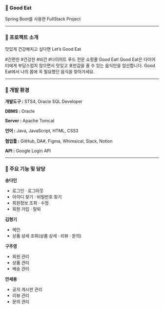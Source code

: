 ### 🍊 Good Eat

Spring Boot를 사용한 FullStack Project

---

### 🍊 프로젝트 소개

맛있게 건강해지고 싶다면 Let’s Good Eat

#간편한 #건강한 #비건 #다이어트 푸드 전문 쇼핑몰 Good Eat!
Good Eat은 다이어터에게 부담스럽지 않으면서 맛있고 포만감을 줄 수 있는 음식만을 엄선합니다. Good Eat에서 나의 몸에 꼭 필요했던 음식을 찾아가세요.

---

### 🍊 개발 환경

**개발도구 :** STS4, Oracle SQL Developer

**DBMS :** Oracle

**Server :** Apache Tomcat

**언어 :** Java,  JavaScript, HTML, CSS3

**협업툴 :** GitHub, DA#, Figma, Whimsical, Slack, Notion

**API :** Google Login API

---

### 🍊 주요 기능 및 담당

**송다인**

- 로그인 · 로그아웃
- 아이디 찾기 · 비밀번호 찾기
- 회원정보 조회 · 수정
- 회원 가입 · 탈퇴

**김형기**

- 메인
- 상품 상세 조회(상품 상세 · 리뷰 · 문의)

**구주영**

- 회원 관리
- 상품 관리
- 배송 관리

**안세용**

- 공지 게시판 관리
- 리뷰 관리
- 문의 관리

